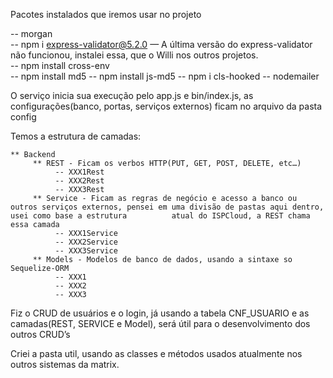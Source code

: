 Pacotes instalados que iremos usar no projeto

-- morgan 
</br>
-- npm i express-validator@5.2.0 — A última versão do express-validator não funcionou, instalei essa, que o Willi nos outros projetos. 
</br>
-- npm install cross-env
</br>
-- npm install md5
-- npm install js-md5
-- npm i cls-hooked
-- nodemailer

O serviço inicia sua execução pelo app.js e bin/index.js, as configurações(banco, portas, serviços externos) ficam no arquivo da pasta config

Temos a estrutura de camadas: 

    ** Backend 
         ** REST - Ficam os verbos HTTP(PUT, GET, POST, DELETE, etc…)
              -- XXX1Rest
  	          -- XXX2Rest
              -- XXX3Rest
         ** Service - Ficam as regras de negócio e acesso a banco ou outros serviços externos, pensei em uma divisão de pastas aqui dentro, usei como base a estrutura 			atual do ISPCloud, a REST chama essa camada
              -- XXX1Service
              -- XXX2Service
              -- XXX3Service
         ** Models - Modelos de banco de dados, usando a sintaxe so Sequelize-ORM
              -- XXX1
  	          -- XXX2
              -- XXX3    
 
Fiz o CRUD de usuários e o login, já usando a tabela CNF_USUARIO e as camadas(REST, SERVICE e Model), será útil para o desenvolvimento dos outros CRUD’s

Criei a pasta util, usando as classes e métodos usados atualmente nos outros sistemas da matrix. 

